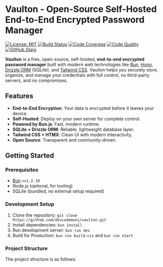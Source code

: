 # Vaulton - Open-Source Self-Hosted End-to-End Encrypted Password Manager

[![License: MIT](https://img.shields.io/badge/License-MIT-yellow.svg)](https://opensource.org/licenses/MIT)
[![Build Status](https://img.shields.io/github/workflow/status/devcodemuni/vaulton/CI?style=flat-square)](https://github.com/devcodemuni/vaulton/actions)
[![Code Coverage](https://img.shields.io/codecov/c/gh/devcodemuni/vaulton?style=flat-square)](https://app.codecov.io/gh/devcodemuni/vaulton)
[![Code Quality](https://img.shields.io/codacy/grade/61c9c2f3f7f04dcbae2f9b4c2c3d3f5b?style=flat-square)](https://app.codacy.com/gh/devcodemuni/vaulton/dashboard)
[![GitHub Stars](https://img.shields.io/github/stars/devcodemuni/vaulton?style=social)](https://github.com/devcodemuni/vaulton)

**Vaulton** is a free, open-source, self-hosted, **end-to-end encrypted password manager** built with modern web technologies like [Bun](https://bun.sh), [Hono](https://hono.dev), [Drizzle ORM](https://orm.drizzle.team) (SQLite), and [Tailwind CSS](https://tailwindcss.com). Vaulton helps you securely store, organize, and manage your credentials with full control, no third-party servers, and no compromises.

## Features

* **End-to-End Encryption**: Your data is encrypted before it leaves your device.
* **Self-Hosted**: Deploy on your own server for complete control.
* **Powered by Bun.js**: Fast, modern runtime.
* **SQLite + Drizzle ORM**: Reliable, lightweight database layer.
* **Tailwind CSS + HTMX**: Clean UI with modern interactivity.
* **Open Source**: Transparent and community-driven.

## Getting Started

### Prerequisites

* [Bun](https://bun.sh) `>=1.2.19`
* Node.js (optional, for tooling)
* SQLite (bundled, no external setup required)

### Development Setup

1. Clone the repository: `git clone https://github.com/devcodemuni/vaulton.git`
2. Install dependencies: `bun install`
3. Run development server: `bun run dev`
4. Build for Production: `bun run build:css` and `bun run start`

### Project Structure

The project structure is as follows:

